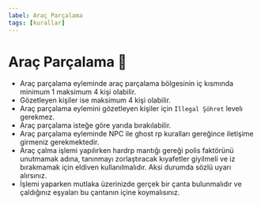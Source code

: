 ```yaml
---
label: Araç Parçalama
tags: [kurallar]
---
```


# Araç Parçalama :wrench:

- Araç parçalama eyleminde araç parçalama bölgesinin iç kısmında minimum 1 maksimum 4 kişi olabilir.
- Gözetleyen kişiler ise maksimum 4 kişi olabilir.
- Araç parçalama eylemini gözetleyen kişiler için `İllegal Şöhret` levelı gerekmez.
- Araç parçalama isteğe göre yarıda bırakılabilir.
- Araç parçalama eyleminde NPC ile ghost rp kuralları gereğince iletişime girmeniz gerekmektedir.
- Araç çalma işlemi yapılırken hardrp mantığı gereği polis faktörünü unutmamak adına, tanınmayı zorlaştıracak kıyafetler giyilmeli ve iz bırakmamak için eldiven kullanılmalıdır. Aksi durumda sözlü uyarı alırsınız.
- İşlemi yaparken mutlaka üzerinizde gerçek bir çanta bulunmalıdır ve çaldığınız eşyaları bu çantanın içine koymalısınız.
